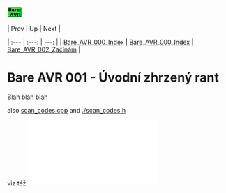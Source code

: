 ![logo](../BareAvr.png)

| Prev | Up | Next |



| :--- | :---: | ---: |
| [Bare_AVR_000_Index](../) | [Bare_AVR_000_Index](../) | [Bare_AVR_002_Začínám](../Bare_AVR_002_Začínám) |

# Bare AVR 001 - Úvodní zhrzený rant

Blah blah blah

also [scan_codes.cpp](scan_codes.cpp) and [./scan_codes.h](./scan_codes.h) 

viz též ![header](scan_codes.h)
